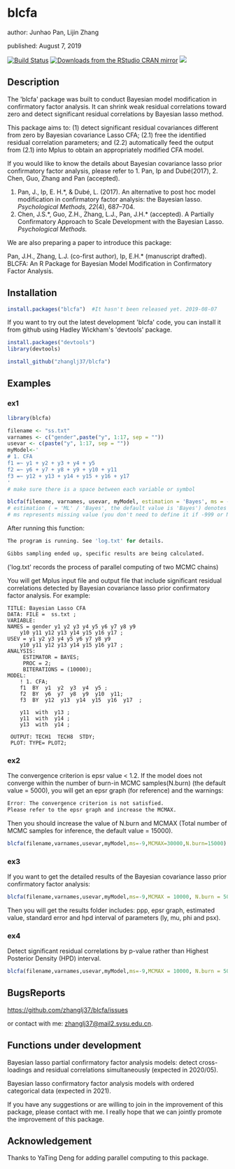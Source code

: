 
# blcfa
author: Junhao Pan, Lijin Zhang

published: August 7, 2019

[![Build Status](https://travis-ci.org/zhanglj37/blcfa.svg)](https://travis-ci.org/zhanglj37/blcfa)
[![Downloads from the RStudio CRAN mirror](http://cranlogs.r-pkg.org/badges/blcfa)](https://cran.r-project.org/package=blcfa)
[![](https://cranlogs.r-pkg.org/badges/grand-total/blcfa)](https://cran.r-project.org/package=blcfa)

## Description
The 'blcfa' package was built to conduct Bayesian model modification in confirmatory factor analysis. It can shrink weak residual correlations toward zero and detect significant residual correlations by Bayesian lasso method.

This package aims to: (1) detect significant residual covariances different from zero by Bayesian covariance Lasso CFA; (2.1) free the identified residual correlation parameters; and (2.2) automatically feed the output from (2.1) into Mplus to obtain an appropriately modified CFA model. 

If you would like to know the details about Bayesian covariance lasso prior confirmatory factor analysis, please refer to 1. Pan, Ip and Dubé(2017), 2. Chen, Guo, Zhang and Pan (accepted).

1. Pan, J., Ip, E. H.\*, & Dubé, L. (2017). An alternative to post hoc model modification in confirmatory factor analysis: the Bayesian lasso. *Psychological Methods, 22*(4), 687–704.
2. Chen, J.S.\*, Guo, Z.H., Zhang, L.J., Pan, J.H.\* (accepted). A Partially Confirmatory Approach to Scale Development with the Bayesian Lasso. *Psychological Methods.* 

We are also preparing a paper to introduce this package:

Pan, J.H., Zhang, L.J. (co-first author), Ip, E.H.\* (manuscript drafted). BLCFA: An R Package for Bayesian Model Modification in Confirmatory Factor Analysis. 


## Installation
```r
install.packages("blcfa")  #It hasn't been released yet. 2019-08-07
```

If you want to try out the latest development 'blcfa' code, you can install it  from github using Hadley Wickham's 'devtools' package. 

```r
install.packages("devtools")
library(devtools)

install_github("zhanglj37/blcfa")
```


## Examples

### ex1

```r
library(blcfa)

filename <- "ss.txt"  
varnames <- c("gender",paste("y", 1:17, sep = ""))
usevar <- c(paste("y", 1:17, sep = ""))
myModel<-'   
# 1. CFA
f1 =~ y1 + y2 + y3 + y4 + y5 
f2 =~ y6 + y7 + y8 + y9 + y10 + y11
f3 =~ y12 + y13 + y14 + y15 + y16 + y17  
'
# make sure there is a space between each variable or symbol

blcfa(filename, varnames, usevar, myModel, estimation = 'Bayes', ms = -9)
# estimation ( = 'ML' / 'Bayes', the default value is 'Bayes') denotes the estimation method in Mplus file
# ms represents missing value (you don't need to define it if -999 or NA represents missing value in the dataset).
```

After running this function:
```r
The program is running. See 'log.txt' for details.

Gibbs sampling ended up, specific results are being calculated.
```
('log.txt' records the process of parallel computing of two MCMC chains)

You will get Mplus input file and output file  that include significant residual correlations detected by Bayesian covariance lasso prior confirmatory factor analysis. For example:
```
TITLE: Bayesian Lasso CFA
DATA: FILE =  ss.txt ; 
VARIABLE:
NAMES = gender y1 y2 y3 y4 y5 y6 y7 y8 y9 
	y10 y11 y12 y13 y14 y15 y16 y17 ;
USEV = y1 y2 y3 y4 y5 y6 y7 y8 y9 
	y10 y11 y12 y13 y14 y15 y16 y17 ;
ANALYSIS:
	 ESTIMATOR = BAYES;
	 PROC = 2;
	 BITERATIONS = (10000);
MODEL:
	! 1. CFA;
	f1  BY  y1  y2  y3  y4  y5 ;
	f2  BY  y6  y7  y8  y9  y10  y11;
	f3  BY  y12  y13  y14  y15  y16  y17  ;
	 
	y11  with  y13 ;
	y11  with  y14 ;
	y13  with  y14 ;
	
 OUTPUT: TECH1  TECH8  STDY;
 PLOT: TYPE= PLOT2;

```

### ex2
The convergence criterion is epsr value < 1.2. If the model does not converge within the number of burn-in MCMC samples(N.burn) (the default value = 5000), you will get an epsr graph (for reference) and the warnings:
```r
Error: The convergence criterion is not satisfied.
Please refer to the epsr graph and increase the MCMAX.
```


Then you should increase the value of N.burn and MCMAX (Total number of MCMC samples for inference, the default value = 15000).
```r
blcfa(filename,varnames,usevar,myModel,ms=-9,MCMAX=30000,N.burn=15000)
```

### ex3
If you want to get the detailed results of the Bayesian covariance lasso prior confirmatory factor analysis:
```r
blcfa(filename,varnames,usevar,myModel,ms=-9,MCMAX = 10000, N.burn = 5000,bloutput = TRUE)
```

Then you will get the results folder includes: ppp, epsr graph,
			estimated value, standard error and hpd interval of parameters (ly, mu, phi and psx).

### ex4
Detect significant residual correlations by p-value rather than Highest Posterior Density (HPD)  interval.
```r
blcfa(filename,varnames,usevar,myModel,ms=-9,MCMAX = 10000, N.burn = 5000,bloutput = TRUE,interval_psx = FALSE)
```

## BugsReports

https://github.com/zhanglj37/blcfa/issues

or contact with me: zhanglj37@mail2.sysu.edu.cn.

## Functions under development

Bayesian lasso partial confirmatory factor analysis models: detect cross-loadings and residual correlations simultaneously (expected in 2020/05).

Bayesian lasso confirmatory factor analysis models with ordered categorical data (expected in 2021).

If you have any suggestions or are willing to join in the improvement of this package, please contact with me.  I really hope that we can jointly promote the improvement of this package.

## Acknowledgement

Thanks to YaTing Deng for adding parallel computing to this package.
